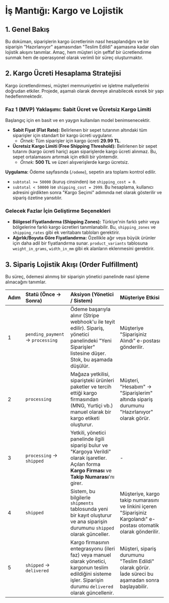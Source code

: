 # İş Mantığı: Kargo ve Lojistik

## 1. Genel Bakış

Bu doküman, siparişlerin kargo ücretlerinin nasıl hesaplandığını ve bir siparişin "Hazırlanıyor" aşamasından "Teslim Edildi" aşamasına kadar olan lojistik akışını tanımlar. Amaç, hem müşteri için şeffaf bir ücretlendirme sunmak hem de operasyonel olarak verimli bir süreç oluşturmaktır.

## 2. Kargo Ücreti Hesaplama Stratejisi

Kargo ücretlendirmesi, müşteri memnuniyetini ve işletme maliyetlerini doğrudan etkiler. Projede, aşamalı olarak devreye alınabilecek esnek bir yapı hedeflenmektedir.

### Faz 1 (MVP) Yaklaşımı: Sabit Ücret ve Ücretsiz Kargo Limiti

Başlangıç için en basit ve en yaygın kullanılan model benimsenecektir.
- **Sabit Fiyat (Flat Rate):** Belirlenen bir sepet tutarının altındaki tüm siparişler için standart bir kargo ücreti uygulanır.
  - *Örnek:* Tüm siparişler için kargo ücreti **29.99 TL**.
- **Ücretsiz Kargo Limiti (Free Shipping Threshold):** Belirlenen bir sepet tutarını (kargo ücreti hariç) aşan siparişlerde kargo ücreti alınmaz. Bu, sepet ortalamasını artırmak için etkili bir yöntemdir.
  - *Örnek:* **500 TL** ve üzeri alışverişlerde kargo ücretsiz.

**Uygulama:**
Ödeme sayfasında (`/odeme`), sepetin ara toplamı kontrol edilir.
- `subtotal >= 50000` (kuruş cinsinden) ise `shipping_cost = 0`.
- `subtotal < 50000` ise `shipping_cost = 2999`.
Bu hesaplama, kullanıcı adresini girdikten sonra "Kargo Seçimi" adımında net olarak gösterilir ve sipariş özetine yansıtılır.

### Gelecek Fazlar İçin Geliştirme Seçenekleri

- **Bölgesel Fiyatlandırma (Shipping Zones):** Türkiye'nin farklı şehir veya bölgelerine farklı kargo ücretleri tanımlanabilir. Bu, `shipping_zones` ve `shipping_rates` gibi ek veritabanı tabloları gerektirir.
- **Ağırlık/Boyuta Göre Fiyatlandırma:** Özellikle ağır veya büyük ürünler için daha adil bir fiyatlandırma sunar. `product_variants` tablosuna `weight_in_grams`, `width_in_mm` gibi ek alanların eklenmesini gerektirir.

## 3. Sipariş Lojistik Akışı (Order Fulfillment)

Bu süreç, ödemesi alınmış bir siparişin yönetici panelinde nasıl işleme alınacağını tanımlar.

| Adım | Statü (Önce -> Sonra)          | Aksiyon (Yönetici / Sistem)                                                                                                                                                             | Müşteriye Etkisi                                                                                                |
| :--- | :----------------------------- | :-------------------------------------------------------------------------------------------------------------------------------------------------------------------------------------- | :-------------------------------------------------------------------------------------------------------------- |
| 1    | `pending_payment` -> `processing` | Ödeme başarıyla alınır (Stripe webhook'u ile teyit edilir). Sipariş, yönetici panelindeki "Yeni Siparişler" listesine düşer. Stok, bu aşamada düşülür.                                        | Müşteriye "Siparişiniz Alındı" e-postası gönderilir.                                                             |
| 2    | `processing`                   | Mağaza yetkilisi, siparişteki ürünleri paketler ve tercih ettiği kargo firmasından (MNG, Yurtiçi vb.) manuel olarak bir kargo etiketi oluşturur.                                                | Müşteri, "Hesabım" -> "Siparişlerim" altında sipariş durumunu "Hazırlanıyor" olarak görür.                      |
| 3    | `processing` -> `shipped`      | Yetkili, yönetici panelinde ilgili siparişi bulur ve "Kargoya Verildi" olarak işaretler. Açılan forma **Kargo Firması** ve **Takip Numarası**'nı girer.                                           | -                                                                                                               |
| 4    | `shipped`                      | Sistem, bu bilgilerle `shipments` tablosunda yeni bir kayıt oluşturur ve ana siparişin durumunu `shipped` olarak günceller.                                                                    | Müşteriye, kargo takip numarasını ve linkini içeren "Siparişiniz Kargolandı" e-postası otomatik olarak gönderilir. |
| 5    | `shipped` -> `delivered`       | Kargo firmasının entegrasyonu (ileri faz) veya manuel olarak yönetici, kargonun teslim edildiğini sisteme işler. Siparişin durumu `delivered` olarak güncellenir.                                | Müşteri, sipariş durumunu "Teslim Edildi" olarak görür. İade süreci bu aşamadan sonra başlayabilir.              | 